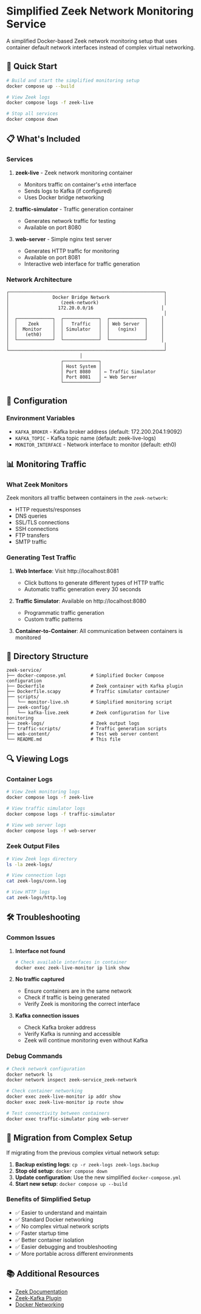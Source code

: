 # Simplified Zeek Network Monitoring Service

A simplified Docker-based Zeek network monitoring setup that uses container default network interfaces instead of complex virtual networking.

## 🚀 Quick Start

```bash
# Build and start the simplified monitoring setup
docker compose up --build

# View Zeek logs
docker compose logs -f zeek-live

# Stop all services
docker compose down
```

## 📋 What's Included

### Services

1. **zeek-live** - Zeek network monitoring container
   - Monitors traffic on container's `eth0` interface
   - Sends logs to Kafka (if configured)
   - Uses Docker bridge networking

2. **traffic-simulator** - Traffic generation container
   - Generates network traffic for testing
   - Available on port 8080

3. **web-server** - Simple nginx test server
   - Generates HTTP traffic for monitoring
   - Available on port 8081
   - Interactive web interface for traffic generation

### Network Architecture

```
┌─────────────────────────────────────────────────────────┐
│                Docker Bridge Network                    │
│                   (zeek-network)                        │
│                  172.20.0.0/16                         │
│                                                         │
│  ┌─────────────┐  ┌─────────────┐  ┌─────────────┐     │
│  │    Zeek     │  │   Traffic   │  │ Web Server  │     │
│  │  Monitor    │  │ Simulator   │  │   (nginx)   │     │
│  │   (eth0)    │  │             │  │             │     │
│  └─────────────┘  └─────────────┘  └─────────────┘     │
│                                                         │
└─────────────────────────────────────────────────────────┘
                           │
                    ┌─────────────┐
                    │ Host System │
                    │ Port 8080   │ ← Traffic Simulator
                    │ Port 8081   │ ← Web Server
                    └─────────────┘
```

## 🔧 Configuration

### Environment Variables

- `KAFKA_BROKER` - Kafka broker address (default: 172.200.204.1:9092)
- `KAFKA_TOPIC` - Kafka topic name (default: zeek-live-logs)
- `MONITOR_INTERFACE` - Network interface to monitor (default: eth0)

## 📊 Monitoring Traffic

### What Zeek Monitors

Zeek monitors all traffic between containers in the `zeek-network`:
- HTTP requests/responses
- DNS queries
- SSL/TLS connections
- SSH connections
- FTP transfers
- SMTP traffic

### Generating Test Traffic

1. **Web Interface**: Visit http://localhost:8081
   - Click buttons to generate different types of HTTP traffic
   - Automatic traffic generation every 30 seconds

2. **Traffic Simulator**: Available on http://localhost:8080
   - Programmatic traffic generation
   - Custom traffic patterns

3. **Container-to-Container**: All communication between containers is monitored

## 📁 Directory Structure

```
zeek-service/
├── docker-compose.yml         # Simplified Docker Compose configuration
├── Dockerfile                 # Zeek container with Kafka plugin
├── Dockerfile.scapy           # Traffic simulator container
├── scripts/
│   └── monitor-live.sh        # Simplified monitoring script
├── zeek-config/
│   └── kafka-live.zeek        # Zeek configuration for live monitoring
├── zeek-logs/                 # Zeek output logs
├── traffic-scripts/           # Traffic generation scripts
├── web-content/               # Test web server content
└── README.md                  # This file
```

## 🔍 Viewing Logs

### Container Logs
```bash
# View Zeek monitoring logs
docker compose logs -f zeek-live

# View traffic simulator logs
docker compose logs -f traffic-simulator

# View web server logs
docker compose logs -f web-server
```

### Zeek Output Files
```bash
# View Zeek logs directory
ls -la zeek-logs/

# View connection logs
cat zeek-logs/conn.log

# View HTTP logs
cat zeek-logs/http.log
```

## 🛠️ Troubleshooting

### Common Issues

1. **Interface not found**
   ```bash
   # Check available interfaces in container
   docker exec zeek-live-monitor ip link show
   ```

2. **No traffic captured**
   - Ensure containers are in the same network
   - Check if traffic is being generated
   - Verify Zeek is monitoring the correct interface

3. **Kafka connection issues**
   - Check Kafka broker address
   - Verify Kafka is running and accessible
   - Zeek will continue monitoring even without Kafka

### Debug Commands

```bash
# Check network configuration
docker network ls
docker network inspect zeek-service_zeek-network

# Check container networking
docker exec zeek-live-monitor ip addr show
docker exec zeek-live-monitor ip route show

# Test connectivity between containers
docker exec traffic-simulator ping web-server
```

## 🔄 Migration from Complex Setup

If migrating from the previous complex virtual network setup:

1. **Backup existing logs**: `cp -r zeek-logs zeek-logs.backup`
2. **Stop old setup**: `docker compose down`
3. **Update configuration**: Use the new simplified `docker-compose.yml`
4. **Start new setup**: `docker compose up --build`

### Benefits of Simplified Setup

- ✅ Easier to understand and maintain
- ✅ Standard Docker networking
- ✅ No complex virtual network scripts
- ✅ Faster startup time
- ✅ Better container isolation
- ✅ Easier debugging and troubleshooting
- ✅ More portable across different environments

## 📚 Additional Resources

- [Zeek Documentation](https://docs.zeek.org/)
- [Zeek-Kafka Plugin](https://github.com/SeisoLLC/zeek-kafka)
- [Docker Networking](https://docs.docker.com/network/)
